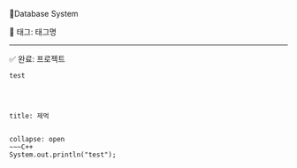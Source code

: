 
📁Database System

🔖 태그: 태그명

---
✅ 완료: 프로젝트

```ad-note
test
```

```ad-seealso
```
```ad-abstract
```
```ad-summary
```
```ad-info
title: 제먹
```
```ad-tip
```
```ad-fail
collapse: open
~~~C++
System.out.println("test");
```

